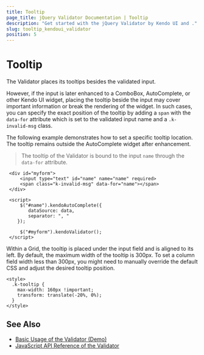 ```yaml
---
title: Tooltip
page_title: jQuery Validator Documentation | Tooltip
description: "Get started with the jQuery Validator by Kendo UI and ."
slug: tooltip_kendoui_validator
position: 5
---
```


# Tooltip

The Validator places its tooltips besides the validated input.

However, if the input is later enhanced to a ComboBox, AutoComplete, or other Kendo UI widget, placing the tooltip beside the input may cover important information or break the rendering of the widget. In such cases, you can specify the exact position of the tooltip by adding a `span` with the `data-for` attribute which is set to the validated input name and a `.k-invalid-msg` class.

The following example demonstrates how to set a specific tooltip location. The tooltip remains outside the AutoComplete widget after enhancement.

> The tooltip of the Validator is bound to the input `name` through the `data-for` attribute.

     <div id="myform">
         <input type="text" id="name" name="name" required>
         <span class="k-invalid-msg" data-for="name"></span>
     </div>

     <script>
         $("#name").kendoAutoComplete({
            dataSource: data,
            separator: ", "
        });

         $("#myform").kendoValidator();
     </script>

Within a Grid, the tooltip is placed under the input field and is aligned to its left. By default, the maximum width of the tooltip is 300px. To set a column field width less than 300px, you might need to manually override the default CSS and adjust the desired tooltip position.

    <style>
      .k-tooltip {
        max-width: 160px !important;
        transform: translate(-20%, 0%);
      }
    </style>

## See Also

* [Basic Usage of the Validator (Demo)](https://demos.telerik.com/kendo-ui/validator/index)
* [JavaScript API Reference of the Validator](/api/javascript/ui/validator)
